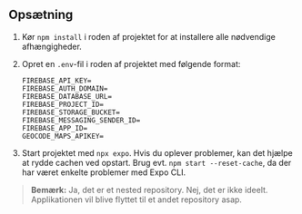 ## Opsætning

1. Kør `npm install` i roden af projektet for at installere alle nødvendige afhængigheder.

2. Opret en `.env`-fil i roden af projektet med følgende format:

    ```plaintext
    FIREBASE_API_KEY=
    FIREBASE_AUTH_DOMAIN=
    FIREBASE_DATABASE_URL=
    FIREBASE_PROJECT_ID=
    FIREBASE_STORAGE_BUCKET=
    FIREBASE_MESSAGING_SENDER_ID=
    FIREBASE_APP_ID=
    GEOCODE_MAPS_APIKEY=
    ```

3. Start projektet med `npx expo`. Hvis du oplever problemer, kan det hjælpe at rydde cachen ved opstart. Brug evt. `npm start --reset-cache`, da der har været enkelte problemer med Expo CLI.

> **Bemærk:** Ja, det er et nested repository. Nej, det er ikke ideelt. Applikationen vil blive flyttet til et andet repository asap.